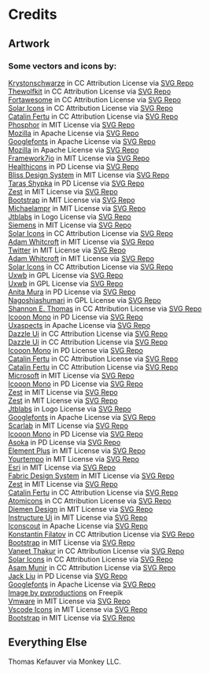 # Credits

## Artwork

### Some vectors and icons by:
<a href="https://github.com/krystonschwarze/coolicons?ref=svgrepo.com" target="_blank">Krystonschwarze</a> in CC Attribution License via <a href="https://www.svgrepo.com/" target="_blank">SVG Repo</a><br/>
<a href="https://www.figma.com/@thewolfkit?ref=svgrepo.com" target="_blank">Thewolfkit</a> in CC Attribution License via <a href="https://www.svgrepo.com/" target="_blank">SVG Repo</a><br/>
<a href="https://github.com/FortAwesome/Font-Awesome?ref=svgrepo.com" target="_blank">Fortawesome</a> in CC Attribution License via <a href="https://www.svgrepo.com/" target="_blank">SVG Repo</a><br/>
<a href="https://www.figma.com/community/file/1166831539721848736?ref=svgrepo.com" target="_blank">Solar Icons</a> in CC Attribution License via <a href="https://www.svgrepo.com/" target="_blank">SVG Repo</a><br/>
<a href="https://dribbble.com/catalinfertu?ref=svgrepo.com" target="_blank">Catalin Fertu</a> in CC Attribution License via <a href="https://www.svgrepo.com/" target="_blank">SVG Repo</a><br/>
<a href="https://github.com/phosphor-icons/phosphor-icons?ref=svgrepo.com" target="_blank">Phosphor</a> in MIT License via <a href="https://www.svgrepo.com/" target="_blank">SVG Repo</a><br/>
<a href="https://github.com/mozilla/fxemoji?ref=svgrepo.com" target="_blank">Mozilla</a> in Apache License via <a href="https://www.svgrepo.com/" target="_blank">SVG Repo</a><br/>
<a href="https://github.com/googlefonts/noto-emoji?ref=svgrepo.com" target="_blank">Googlefonts</a> in Apache License via <a href="https://www.svgrepo.com/" target="_blank">SVG Repo</a><br/>
<a href="https://github.com/mozilla/fxemoji?ref=svgrepo.com" target="_blank">Mozilla</a> in Apache License via <a href="https://www.svgrepo.com/" target="_blank">SVG Repo</a><br/>
<a href="https://github.com/framework7io/framework7-icons?ref=svgrepo.com" target="_blank">Framework7io</a> in MIT License via <a href="https://www.svgrepo.com/" target="_blank">SVG Repo</a><br/>
<a href="https://healthicons.org/?ref=svgrepo.com" target="_blank">Healthicons</a> in PD License via <a href="https://www.svgrepo.com/" target="_blank">SVG Repo</a><br/>
<a href="https://gitlab.com/bliss-design-system/iconsets?ref=svgrepo.com" target="_blank">Bliss Design System</a> in MIT License via <a href="https://www.svgrepo.com/" target="_blank">SVG Repo</a><br/>
<a href="https://dribbble.com/Bugsster?ref=svgrepo.com" target="_blank">Taras Shypka</a> in PD License via <a href="https://www.svgrepo.com/" target="_blank">SVG Repo</a><br/> 
<a href="https://github.com/32pixelsCo/zest-icons/blob/master/packages/zest-free/LICENSE.md?ref=svgrepo.com" target="_blank">Zest</a> in MIT License via <a href="https://www.svgrepo.com/" target="_blank">SVG Repo</a><br/> 
<a href="https://github.com/twbs/icons?ref=svgrepo.com" target="_blank">Bootstrap</a> in MIT License via <a href="https://www.svgrepo.com/" target="_blank">SVG Repo</a><br/> 
<a href="https://github.com/michaelampr/jam?ref=svgrepo.com" target="_blank">Michaelampr</a> in MIT License via <a href="https://www.svgrepo.com/" target="_blank">SVG Repo</a><br/> 
<a href="https://github.com/jtblabs/jtb-icons?ref=svgrepo.com" target="_blank">Jtblabs</a> in Logo License via <a href="https://www.svgrepo.com/" target="_blank">SVG Repo</a><br/> 
<a href="https://github.com/siemens/ix-icons?ref=svgrepo.com" target="_blank">Siemens</a> in MIT License via <a href="https://www.svgrepo.com/" target="_blank">SVG Repo</a><br/> 
<a href="https://www.figma.com/community/file/1166831539721848736?ref=svgrepo.com" target="_blank">Solar Icons</a> in CC Attribution License via <a href="https://www.svgrepo.com/" target="_blank">SVG Repo</a><br/> 
<a href="https://github.com/d8vjork/batch-icons?ref=svgrepo.com" target="_blank">Adam Whitcroft</a> in MIT License via <a href="https://www.svgrepo.com/" target="_blank">SVG Repo</a><br/> 
<a href="https://github.com/twitter/twemoji?ref=svgrepo.com" target="_blank">Twitter</a> in MIT License via <a href="https://www.svgrepo.com/" target="_blank">SVG Repo</a><br/> 
<a href="https://github.com/d8vjork/batch-icons?ref=svgrepo.com" target="_blank">Adam Whitcroft</a> in MIT License via <a href="https://www.svgrepo.com/" target="_blank">SVG Repo</a><br/> 
<a href="https://www.figma.com/community/file/1166831539721848736?ref=svgrepo.com" target="_blank">Solar Icons</a> in CC Attribution License via <a href="https://www.svgrepo.com/" target="_blank">SVG Repo</a><br/> 
<a href="https://github.com/uxwb/icons?ref=svgrepo.com" target="_blank">Uxwb</a> in GPL License via <a href="https://www.svgrepo.com/" target="_blank">SVG Repo</a><br/> 
<a href="https://github.com/uxwb/icons?ref=svgrepo.com" target="_blank">Uxwb</a> in GPL License via <a href="https://www.svgrepo.com/" target="_blank">SVG Repo</a><br/> 
<a href="https://dribbble.com/anita_molnar?ref=svgrepo.com" target="_blank">Anita Mura</a> in PD License via <a href="https://www.svgrepo.com/" target="_blank">SVG Repo</a><br/> 
<a href="https://github.com/nagoshiashumari/Rpg-Awesome?ref=svgrepo.com" target="_blank">Nagoshiashumari</a> in GPL License via <a href="https://www.svgrepo.com/" target="_blank">SVG Repo</a><br/> 
<a href="https://dribbble.com/shanthomas?ref=svgrepo.com" target="_blank">Shannon E. Thomas</a> in CC Attribution License via <a href="https://www.svgrepo.com/" target="_blank">SVG Repo</a><br/> 
<a href="https://icooon-mono.com/?ref=svgrepo.com" target="_blank">Icooon Mono</a> in PD License via <a href="https://www.svgrepo.com/" target="_blank">SVG Repo</a><br/> 
<a href="https://github.com/UXAspects/UXAspects?ref=svgrepo.com" target="_blank">Uxaspects</a> in Apache License via <a href="https://www.svgrepo.com/" target="_blank">SVG Repo</a><br/> 
<a href="https://dazzleui.gumroad.com/l/dazzleiconsfree?ref=svgrepo.com" target="_blank">Dazzle Ui</a> in CC Attribution License via <a href="https://www.svgrepo.com/" target="_blank">SVG Repo</a><br/> 
<a href="https://dazzleui.gumroad.com/l/dazzleiconsfree?ref=svgrepo.com" target="_blank">Dazzle Ui</a> in CC Attribution License via <a href="https://www.svgrepo.com/" target="_blank">SVG Repo</a><br/> 
<a href="https://icooon-mono.com/?ref=svgrepo.com" target="_blank">Icooon Mono</a> in PD License via <a href="https://www.svgrepo.com/" target="_blank">SVG Repo</a><br/> 
<a href="https://dribbble.com/catalinfertu?ref=svgrepo.com" target="_blank">Catalin Fertu</a> in CC Attribution License via <a href="https://www.svgrepo.com/" target="_blank">SVG Repo</a><br/> 
<a href="https://dribbble.com/catalinfertu?ref=svgrepo.com" target="_blank">Catalin Fertu</a> in CC Attribution License via <a href="https://www.svgrepo.com/" target="_blank">SVG Repo</a><br/> 
<a href="https://github.com/microsoft/vscode-codicons?ref=svgrepo.com" target="_blank">Microsoft</a> in MIT License via <a href="https://www.svgrepo.com/" target="_blank">SVG Repo</a><br/> 
<a href="https://icooon-mono.com/?ref=svgrepo.com" target="_blank">Icooon Mono</a> in PD License via <a href="https://www.svgrepo.com/" target="_blank">SVG Repo</a><br/> 
<a href="https://github.com/32pixelsCo/zest-icons/blob/master/packages/zest-free/LICENSE.md?ref=svgrepo.com" target="_blank">Zest</a> in MIT License via <a href="https://www.svgrepo.com/" target="_blank">SVG Repo</a><br/> 
<a href="https://github.com/32pixelsCo/zest-icons/blob/master/packages/zest-free/LICENSE.md?ref=svgrepo.com" target="_blank">Zest</a> in MIT License via <a href="https://www.svgrepo.com/" target="_blank">SVG Repo</a><br/> 
<a href="https://github.com/jtblabs/jtb-icons?ref=svgrepo.com" target="_blank">Jtblabs</a> in Logo License via <a href="https://www.svgrepo.com/" target="_blank">SVG Repo</a><br/> 
<a href="https://github.com/googlefonts/noto-emoji?ref=svgrepo.com" target="_blank">Googlefonts</a> in Apache License via <a href="https://www.svgrepo.com/" target="_blank">SVG Repo</a><br/> 
<a href="https://github.com/la-moore/scarlab-icons?ref=svgrepo.com" target="_blank">Scarlab</a> in MIT License via <a href="https://www.svgrepo.com/" target="_blank">SVG Repo</a><br/> 
<a href="https://icooon-mono.com/?ref=svgrepo.com" target="_blank">Icooon Mono</a> in PD License via <a href="https://www.svgrepo.com/" target="_blank">SVG Repo</a><br/> 
<a href="https://www.figma.com/@8ffb5d9c_acf6_4?ref=svgrepo.com" target="_blank">Asoka</a> in PD License via <a href="https://www.svgrepo.com/" target="_blank">SVG Repo</a><br/> 
<a href="https://github.com/element-plus/element-plus-icons?ref=svgrepo.com" target="_blank">Element Plus</a> in MIT License via <a href="https://www.svgrepo.com/" target="_blank">SVG Repo</a><br/> 
<a href="https://github.com/yourtempo/tempo-quill-icons?ref=svgrepo.com" target="_blank">Yourtempo</a> in MIT License via <a href="https://www.svgrepo.com/" target="_blank">SVG Repo</a><br/> 
<a href="https://github.com/Esri/calcite-ui-icons?ref=svgrepo.com" target="_blank">Esri</a> in MIT License via <a href="https://www.svgrepo.com/" target="_blank">SVG Repo</a><br/> 
<a href="https://github.com/fabric-ds/icons?ref=svgrepo.com" target="_blank">Fabric Design System</a> in MIT License via <a href="https://www.svgrepo.com/" target="_blank">SVG Repo</a><br/> 
<a href="https://github.com/32pixelsCo/zest-icons/blob/master/packages/zest-free/LICENSE.md?ref=svgrepo.com" target="_blank">Zest</a> in MIT License via <a href="https://www.svgrepo.com/" target="_blank">SVG Repo</a><br/> 
<a href="https://dribbble.com/catalinfertu?ref=svgrepo.com" target="_blank">Catalin Fertu</a> in CC Attribution License via <a href="https://www.svgrepo.com/" target="_blank">SVG Repo</a><br/> 
<a href="https://atomicons.com/?ref=svgrepo.com" target="_blank">Atomicons</a> in CC Attribution License via <a href="https://www.svgrepo.com/" target="_blank">SVG Repo</a><br/> 
<a href="https://github.com/DiemenDesign/LibreICONS?ref=svgrepo.com" target="_blank">Diemen Design</a> in MIT License via <a href="https://www.svgrepo.com/" target="_blank">SVG Repo</a><br/> 
<a href="https://github.com/instructure/instructure-ui?ref=svgrepo.com" target="_blank">Instructure Ui</a> in MIT License via <a href="https://www.svgrepo.com/" target="_blank">SVG Repo</a><br/> 
<a href="https://github.com/Iconscout/unicons?ref=svgrepo.com" target="_blank">Iconscout</a> in Apache License via <a href="https://www.svgrepo.com/" target="_blank">SVG Repo</a><br/> 
<a href="https://www.figma.com/@thinkcly?ref=svgrepo.com" target="_blank">Konstantin Filatov</a> in CC Attribution License via <a href="https://www.svgrepo.com/" target="_blank">SVG Repo</a><br/> 
<a href="https://github.com/twbs/icons?ref=svgrepo.com" target="_blank">Bootstrap</a> in MIT License via <a href="https://www.svgrepo.com/" target="_blank">SVG Repo</a><br/> 
<a href="https://twitter.com/drvaneetthakur?ref=svgrepo.com" target="_blank">Vaneet Thakur</a> in CC Attribution License via <a href="https://www.svgrepo.com/" target="_blank">SVG Repo</a><br/> 
<a href="https://www.figma.com/community/file/1166831539721848736?ref=svgrepo.com" target="_blank">Solar Icons</a> in CC Attribution License via <a href="https://www.svgrepo.com/" target="_blank">SVG Repo</a><br/> 
<a href="https://dribbble.com/asammunir?ref=svgrepo.com" target="_blank">Asam Munir</a> in CC Attribution License via <a href="https://www.svgrepo.com/" target="_blank">SVG Repo</a><br/> 
<a href="https://dribbble.com/strayguy?ref=svgrepo.com" target="_blank">Jack Liu</a> in PD License via <a href="https://www.svgrepo.com/" target="_blank">SVG Repo</a><br/> 
<a href="https://github.com/googlefonts/noto-emoji?ref=svgrepo.com" target="_blank">Googlefonts</a> in Apache License via <a href="https://www.svgrepo.com/" target="_blank">SVG Repo</a><br/> 
<a href="https://www.freepik.com/free-photo/jungle-forest-view-tropical-trees-generative-ai_39657349.htm#query=jungle%20wallpaper&position=12&from_view=keyword&track=ais&uuid=126c7818-6bba-4f84-9f20-c85e3955e616">Image by pvproductions</a> on Freepik<br/>
<a href="https://github.com/vmware/clarity-assets?ref=svgrepo.com" target="_blank">Vmware</a> in MIT License via <a href="https://www.svgrepo.com/" target="_blank">SVG Repo</a><br/>
<a href="https://github.com/vscode-icons/vscode-icons?ref=svgrepo.com" target="_blank">Vscode Icons</a> in MIT License via <a href="https://www.svgrepo.com/" target="_blank">SVG Repo</a><br/>
<a href="https://github.com/twbs/icons?ref=svgrepo.com" target="_blank">Bootstrap</a> in MIT License via <a href="https://www.svgrepo.com/" target="_blank">SVG Repo</a><br/>
## Everything Else
Thomas Kefauver via Monkey LLC.
